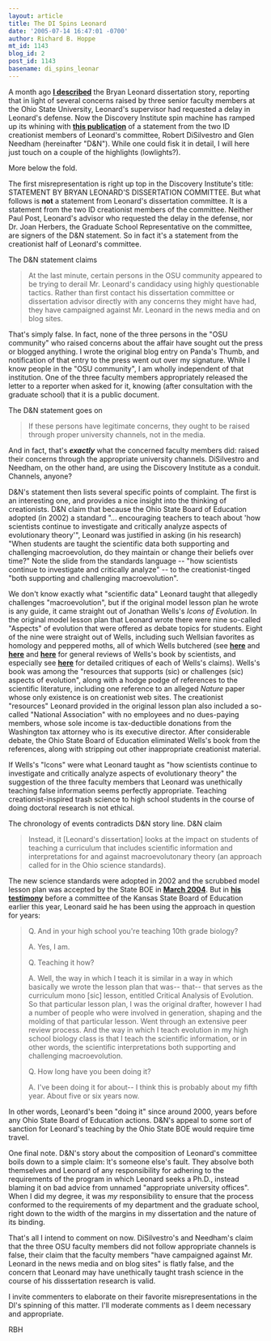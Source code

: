 ```yaml
---
layout: article
title: The DI Spins Leonard
date: '2005-07-14 16:47:01 -0700'
author: Richard B. Hoppe
mt_id: 1143
blog_id: 2
post_id: 1143
basename: di_spins_leonar
---
```

A month ago [**I described**](http://www.pandasthumb.org/pt-archives/001127.html) the Bryan Leonard dissertation story, reporting that in light of several concerns raised by three senior faculty members at the Ohio State University, Leonard's supervisor had requested a delay in Leonard's defense.  Now the Discovery Institute spin machine has ramped up its whining with [**this publication**](http://www.discovery.org/scripts/viewDB/index.php?command=view&amp;id=2715) of a statement from the two ID creationist members of Leonard's committee, Robert DiSilvestro and Glen Needham (hereinafter "D&N").  While one could fisk it in detail, I will here just touch on a couple of the highlights (lowlights?).

More below the fold.

The first misrepresentation is right up top in the Discovery Institute's title: STATEMENT BY BRYAN LEONARD'S DISSERTATION COMMITTEE.  But what follows is **not** a statement from Leonard's dissertation committee.  It is a statement from the two ID creationist members of the committee.  Neither Paul Post, Leonard's advisor who requested the delay in the defense, nor Dr. Joan Herbers, the Graduate School Representative on the committee, are signers of the D&N statement.  So in fact it's a statement from the creationist half of Leonard's committee.

The D&N statement claims 

> At the last minute, certain persons in the OSU community appeared to be trying to derail Mr. Leonard's candidacy using highly questionable tactics. Rather than first contact his dissertation committee or dissertation advisor directly with any concerns they might have had, they have campaigned against Mr. Leonard in the news media and on blog sites. 

That's simply false.  In fact, none of the three persons in the "OSU community" who raised concerns about the affair have sought out the press or blogged anything.  I wrote the original blog entry on Panda's Thumb, and notification of that entry to the press went out over my signature.  While I know people in the "OSU community", I am wholly independent of that institution.  One of the three faculty members appropriately released the letter to a reporter when asked for it, knowing (after consultation with the graduate school) that it is a public document.

The D&N statement goes on

>  If these persons have legitimate concerns, they ought to be raised through proper university channels, not in the media.

And in fact, that's **_exactly_** what the concerned faculty members did: raised their concerns through the appropriate university channels.  DiSilvestro and Needham, on the other hand, are using the Discovery Institute as a conduit.  Channels, anyone?

D&N's statement then lists several specific points of complaint.  The first is an interesting one, and provides a nice insight into the thinking of creationists.  D&N claim that because the Ohio State Board of Education adopted (in 2002) a standard "... encouraging teachers to teach about 'how scientists continue to investigate and critically analyze aspects of evolutionary theory'", Leonard was justified in asking (in his research) "When students are taught the scientific data both supporting and challenging macroevolution, do they maintain or change their beliefs over time?"  Note the slide from the standards language -- "how scientists continue to investigate and critically analyze" -- to the creationist-tinged "both supporting and challenging macroevolution".

We don't know exactly what "scientific data" Leonard taught that allegedly challenges "macroevolution", but if the original model lesson plan he wrote is any guide, it came straight out of Jonathan Wells's _Icons of Evolution_.  In the original model lesson plan that Leonard wrote there were nine so-called "Aspects" of evolution that were offered as debate topics for students.  Eight of the nine were straight out of Wells, including such Wellsian favorites as homology and peppered moths, all of which Wells butchered (see [**here**](http://chem.tufts.edu/AnswersInScience/Coyne-IconsReview.htm) and [**here**](http://chem.tufts.edu/AnswersInScience/Pigliucci-IconsReview.html) and [**here**](http://www.ncseweb.org/resources/articles/ecs_icons.html) for general reviews of Wells's book by scientists, and especially see [**here**](http://www.talkorigins.org/faqs/wells/) for detailed critiques of each of Wells's claims).  Wells's book was among the "resources that supports (sic) or challenges (sic) aspects of evolution", along with a hodge podge of references to the scientific literature, including one reference to an alleged _Nature_ paper whose only existence is on creationist web sites.  The creationist "resources" Leonard provided in the original lesson plan also included a so-called "National Association" with no employees and no dues-paying members, whose sole income is tax-deductible donations from the Washington tax attorney who is its executive director.  After considerable debate, the Ohio State Board of Education eliminated Wells's book from the references, along with stripping out other inappropriate creationist material.  

If Wells's "Icons" were what Leonard taught as "how scientists continue to investigate and critically analyze aspects of evolutionary theory" the suggestion of the three faculty members that Leonard was unethically teaching false information seems perfectly appropriate.  Teaching creationist-inspired trash science to high school students in the course of doing doctoral research is not ethical.

The chronology of events contradicts D&N story line.  D&N claim

> Instead, it \[Leonard's dissertation\] looks at the impact on students of teaching a curriculum that includes scientific information and interpretations for and against macroevolutonary theory (an approach called for in the Ohio science standards).

  The new science standards were adopted in 2002 and the scrubbed model lesson plan was accepted by the State BOE in [**March 2004**](http://www.ode.state.oh.us/board/meetings/march04/March-04-FINAL.asp).   But in [**his testimony**](http://www.talkorigins.org/faqs/kansas/kangaroo5.html#p2093) before a committee of the Kansas State Board of Education earlier this year, Leonard said he has been using the approach in question for years:

> Q.  And in your high school you're teaching 10th grade biology?
> 
> A.  Yes, I am.
> 
> Q.  Teaching it how?
> 
> A.  Well, the way in which I teach it is similar in a way in which basically we wrote the lesson plan that was-- that-- that serves as the curriculum mono \[sic\] lesson, entitled Critical Analysis of Evolution.  So that particular  lesson plan, I was the original drafter, however I had a number of people who were involved in generation, shaping and the molding of that particular lesson.  Went through an extensive peer review process.  And the way in which I teach evolution in my high school biology class is that I teach the scientific information, or in other words, the scientific interpretations both supporting and challenging macroevolution.
> 
> Q.  How long have you been doing it?
> 
> A.  I've been doing it for about-- I think this is probably about my fifth year.  About five or six years now.

In other words, Leonard's been "doing it" since around 2000, years before any Ohio State Board of Education actions.  D&N's appeal to some sort of sanction for Leonard's teaching by the Ohio State BOE would require time travel.

One final note.  D&N's story about the composition of Leonard's committee boils down to a simple claim: It's someone else's fault.  They absolve both themselves and Leonard of any responsibility for adhering to the requirements of the program in which Leonard seeks a Ph.D., instead blaming it on bad advice from unnamed "appropriate university offices".  When I did my degree, it was _my_ responsibility to ensure that the process conformed to the requirements of my department and the graduate school, right down to the width of the margins in my dissertation and the nature of its binding.

That's all I intend to comment on now.  DiSilvestro's and Needham's claim that the three OSU faculty members did not follow appropriate channels is false, their claim that the faculty members "have campaigned against Mr. Leonard in the news media and on blog sites" is flatly false, and the concern that Leonard may have unethically taught trash science in the course of his disssertation research is valid.

I invite commenters to elaborate on their favorite misrepresentations in the DI's spinning of this matter.  I'll moderate comments as I deem necessary and appropriate.

RBH
